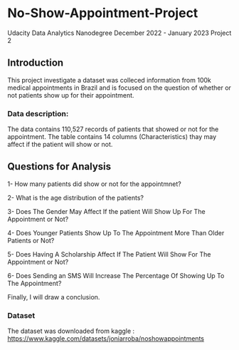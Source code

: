 # No-Show-Appointment-Project
Udacity Data Analytics Nanodegree December 2022 - January 2023 Project 2

## Introduction
This project investigate a dataset was colleced information from 100k medical appointments in Brazil and is focused on the question of whether or not patients show up for their appointment. 

### Data description:
The data contains 110,527 records of patients that showed or not for the appointment. The table contains 14 columns (Characteristics) thay may affect if the patient will show or not.



## Questions for Analysis
1- How many patients did show or not for the appointmnet?

2- What is the age distribution of the patients?

3- Does The Gender May Affect If the patient Will Show Up For The Appointment or Not?

4- Does Younger Patients Show Up To The Appointment More Than Older Patients or Not?

5- Does Having A Scholarship Affect If The Patient Will Show For The Appointment or Not?

6- Does Sending an SMS Will Increase The Percentage Of Showing Up To The Appointment?

Finally, I will draw a conclusion.

### Dataset
The dataset was downloaded from kaggle : https://www.kaggle.com/datasets/joniarroba/noshowappointments 
